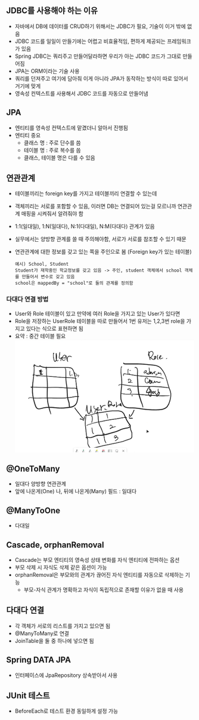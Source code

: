 ## JDBC를 사용해야 하는 이유
- 자바에서 DB에 데이터를 CRUD하기 위해서는 JDBC가 필요, 기술이 이거 밖에 없음
- JDBC 코드를 일일이 만들기에는 어렵고 비효율적임, 편하게 제공되는 프레임워크가 있음
- Spring JDBC는 쿼리주고 만들어달라하면 우리가 아는 JDBC 코드가 그대로 만들어짐
- JPA는 ORM이라는 기술 사용
- 쿼리를 던져주고 여기에 담아줘 이게 아니라 JPA가 동작하는 방식이 따로 있어서 거기에 맞게
- 영속성 컨텍스트를 사용해서 JDBC 코드를 자동으로 만들어냄

## JPA
- 엔티티를 영속성 컨텍스트에 맡겼더니 알아서 진행됨
- 엔티티 중요
  - 클래스 명 : 주로 단수를 씀
  - 테이블 명 : 주로 복수를 씀
  - 클래스, 테이블 명은 다를 수 있음

## 연관관계
- 테이블끼리는 foreign key를 가지고 테이블끼리 연결할 수 있는데
- 객체끼리는 서로를 포함할 수 있음, 이러면 DB는 연결되어 있는걸 모르니까 연관관계 매핑을 시켜줘서 알려줘야 함
- 1:1(일대일), 1:N(일대다), N:1(다대일), N:M(다대다) 관계가 있음
- 실무에서는 양방향 관계를 쓸 때 주의해야함, 서로가 서로를 참조할 수 있기 때문
- 연관관계에 대한 정보를 갖고 있는 쪽을 주인으로 봄 (Foreign key가 있는 테이블)

      예시) School, Student
      Student가 재학중인 학교정보를 갖고 있음 -> 주인, student 객체에서 school 객체를 만들어서 변수로 갖고 있음
      school은 mappedBy = "school"로 둘의 관계를 정의함

### 다대다 연결 방법
- User와 Role 테이블이 있고 만약에 여러 Role을 가지고 있는 User가 있다면
- Role을 저장하는 UserRole 테이블을 따로 만들어서 1번 유저는 1,2,3번 role을 가지고 있다는 식으로 표현하면 됨
- 요약 : 중간 테이블 필요
![img_1.png](img_1.png)

## @OneToMany
- 일대다 양방향 연관관계
- 앞에 나온게(One) 나, 뒤에 나온게(Many) 필드 : 일대다

## @ManyToOne
- 다대일

## Cascade, orphanRemoval
- Cascade는 부모 엔티티의 영속성 상태 변화를 자식 엔티티에 전파하는 옵션
- 부모 삭제 시 자식도 삭제 같은 옵션이 가능
- orphanRemoval은 부모와의 관계가 끊어진 자식 엔티티를 자동으로 삭제하는 기능
  - 부모-자식 관계가 명확하고 자식이 독립적으로 존재할 이유가 없을 때 사용

## 다대다 연결
- 각 객체가 서로의 리스트를 가지고 있으면 됨
- @ManyToMany로 연결
- JoinTable을 둘 중 하나에 넣으면 됨

## Spring DATA JPA
- 인터페이스에 JpaRepository 상속받아서 사용

## JUnit 테스트
- BeforeEach로 테스트 환경 동일하게 설정 가능